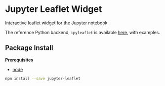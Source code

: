 Jupyter Leaflet Widget
======================

Interactive leaflet widget for the Jupyter notebook

The reference Python backend, `ipyleaflet` is available
[here](https://github.com/ellisonbg/ipyleaflet), with examples.

Package Install
---------------

**Prerequisites**
- [node](http://nodejs.org/)

```bash
npm install --save jupyter-leaflet
```
